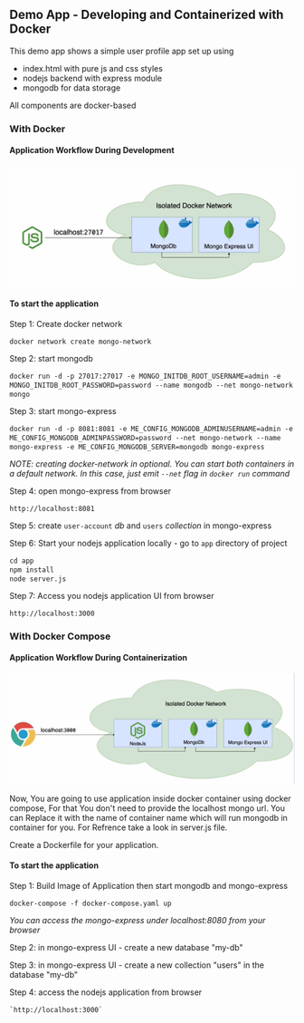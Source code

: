 ## Demo App - Developing and Containerized with Docker

This demo app shows a simple user profile app set up using 
- index.html with pure js and css styles
- nodejs backend with express module
- mongodb for data storage

All components are docker-based

### With Docker

#### Application Workflow During Development
![Dev-Workflow](https://github.com/nirdeshkumar02/Docker-Conceptual-Project/blob/master/Application_Workflow_During_Development.png)

#### To start the application

Step 1: Create docker network

    docker network create mongo-network 

Step 2: start mongodb 

    docker run -d -p 27017:27017 -e MONGO_INITDB_ROOT_USERNAME=admin -e MONGO_INITDB_ROOT_PASSWORD=password --name mongodb --net mongo-network mongo    

Step 3: start mongo-express
    
    docker run -d -p 8081:8081 -e ME_CONFIG_MONGODB_ADMINUSERNAME=admin -e ME_CONFIG_MONGODB_ADMINPASSWORD=password --net mongo-network --name mongo-express -e ME_CONFIG_MONGODB_SERVER=mongodb mongo-express   

_NOTE: creating docker-network in optional. You can start both containers in a default network. In this case, just emit `--net` flag in `docker run` command_

Step 4: open mongo-express from browser

    http://localhost:8081

Step 5: create `user-account` _db_ and `users` _collection_ in mongo-express

Step 6: Start your nodejs application locally - go to `app` directory of project 

    cd app
    npm install 
    node server.js
    
Step 7: Access you nodejs application UI from browser

    http://localhost:3000

### With Docker Compose

#### Application Workflow During Containerization
![Dev-Workflow](https://github.com/nirdeshkumar02/Docker-Conceptual-Project/blob/master/Application_Workflow_During_Containerization.png)

Now, You are going to use application inside docker container using docker compose, For that You don't need to provide the localhost mongo url. You can Replace it with the name of container name which will run mongodb in container for you. 
For Refrence take a look in server.js file. 

Create a Dockerfile for your application.

#### To start the application

Step 1: Build Image of Application then start mongodb and mongo-express

    docker-compose -f docker-compose.yaml up
    
_You can access the mongo-express under localhost:8080 from your browser_
    
Step 2: in mongo-express UI - create a new database "my-db"

Step 3: in mongo-express UI - create a new collection "users" in the database "my-db"       
    
Step 4: access the nodejs application from browser 

    `http://localhost:3000`
